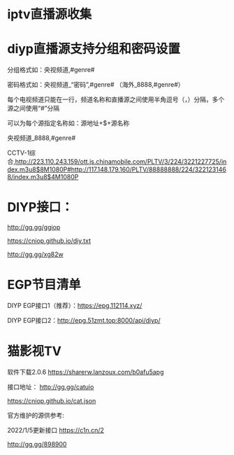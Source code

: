 # iptv直播源收集

# diyp直播源支持分组和密码设置

分组格式如：央视频道,#genre#

密码格式如：央视频道_“密码”,#genre# （海外_8888,#genre#）

每个电视频道只能在一行，频道名称和直播源之间使用半角逗号（，）分隔，多个源之间使用“#”分隔

可以为每个源指定名称如：源地址+$+源名称


央视频道_8888,#genre# 

CCTV-1综合,http://223.110.243.159/ott.js.chinamobile.com/PLTV/3/224/3221227725/index.m3u8$8M1080P#http://117.148.179.160/PLTV/88888888/224/3221231468/index.m3u8$4M1080P

# DIYP接口：
http://gg.gg/ggiop

https://cniop.github.io/diy.txt

http://gg.gg/xg82w




# EGP节目清单
DIYP EGP接口1（推荐）：https://epg.112114.xyz/

DIYP EGP接口2：http://epg.51zmt.top:8000/api/diyp/ 

# 猫影视TV
软件下载2.0.6
https://sharerw.lanzoux.com/b0afu5apg

接口地址：
http://gg.gg/catuio

https://cniop.github.io/cat.json

官方维护的源供参考:

2022/1/5更新接口
https://c1n.cn/2

http://gg.gg/898900

